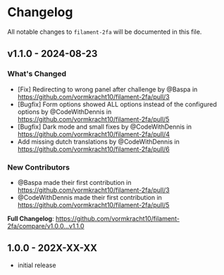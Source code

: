 # Changelog

All notable changes to `filament-2fa` will be documented in this file.

## v1.1.0 - 2024-08-23

### What's Changed

* [Fix] Redirecting to wrong panel after challenge by @Baspa in https://github.com/vormkracht10/filament-2fa/pull/3
* [Bugfix] Form options showed ALL options instead of the configured options by @CodeWithDennis in https://github.com/vormkracht10/filament-2fa/pull/5
* [Bugfix] Dark mode and small fixes by @CodeWithDennis in https://github.com/vormkracht10/filament-2fa/pull/4
* Add missing dutch translations by @CodeWithDennis in https://github.com/vormkracht10/filament-2fa/pull/6

### New Contributors

* @Baspa made their first contribution in https://github.com/vormkracht10/filament-2fa/pull/3
* @CodeWithDennis made their first contribution in https://github.com/vormkracht10/filament-2fa/pull/5

**Full Changelog**: https://github.com/vormkracht10/filament-2fa/compare/v1.0.0...v1.1.0

## 1.0.0 - 202X-XX-XX

- initial release
